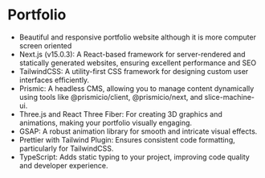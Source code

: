 # Portfolio

- Beautiful and responsive portfolio website although it is more computer screen oriented
- Next.js (v15.0.3): A React-based framework for server-rendered and statically generated websites, ensuring excellent performance and SEO
- TailwindCSS: A utility-first CSS framework for designing custom user interfaces efficiently.
- Prismic: A headless CMS, allowing you to manage content dynamically using tools like @prismicio/client, @prismicio/next, and slice-machine-ui.
- Three.js and React Three Fiber: For creating 3D graphics and animations, making your portfolio visually engaging.
- GSAP: A robust animation library for smooth and intricate visual effects.
- Prettier with Tailwind Plugin: Ensures consistent code formatting, particularly for TailwindCSS.
- TypeScript: Adds static typing to your project, improving code quality and developer experience.
